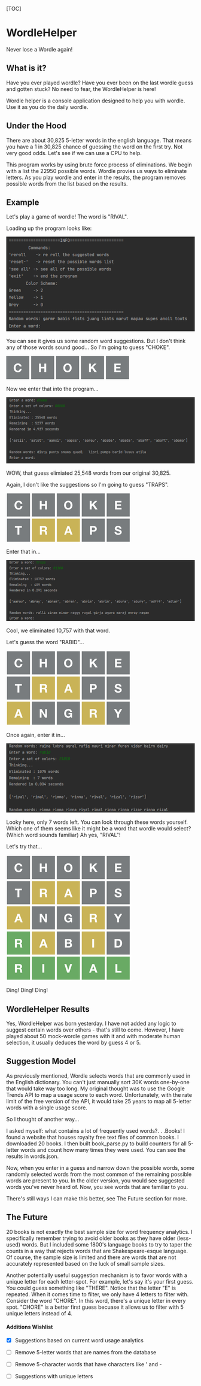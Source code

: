 [TOC]


# WordleHelper
Never lose a Wordle again!

## What is it?
Have you ever played wordle? Have you ever been on the last wordle guess and gotten stuck? No need to fear, the WordleHelper is here!

Wordle helper is a console application designed to help you with wordle. Use it as you do the daily wordle.

## Under the Hood
There are about 30,825 5-letter words in the english language. That means you have a 1 in 30,825 chance of guessing the word on the first try. Not very good odds. Let's see if we can use a CPU to help.

This program works by using brute force process of eliminations. We begin with a list the 22950 possible words. Wordle provies us ways to eliminate letters. As you play wordle and enter in the results, the program removes possible words from the list based on the results.

## Example
Let's play a game of wordle! The word is  "RIVAL".

Loading up the program looks like:

![Menu](https://github.com/jocon15/WordleHelper/blob/master/images/menu.png)

You can see it gives us some random word suggestions.
But I don't think any of those words sound good... So I'm going to guess "CHOKE".

![guess1](https://github.com/jocon15/WordleHelper/blob/master/images/guess1.png)

Now we enter that into the program...

![input1](https://github.com/jocon15/WordleHelper/blob/master/images/input1.png)

WOW, that guess elimiated 25,548 words from our original 30,825.

Again, I don't like the suggestions so I'm going to guess "TRAPS".

![guess2](https://github.com/jocon15/WordleHelper/blob/master/images/guess2.png)

Enter that in...

![input2](https://github.com/jocon15/WordleHelper/blob/master/images/input2.png)

Cool, we eliminated 10,757 with that word.

Let's guess the word "RABID"...

![guess3](https://github.com/jocon15/WordleHelper/blob/master/images/guess3.png)

Once again, enter it in...

![input3](https://github.com/jocon15/WordleHelper/blob/master/images/input3.png)

Looky here, only 7 words left. You can look through these words yourself. Which one of them seems like it might be a word that wordle would select? (Which word sounds familiar) Ah yes, "RIVAL"!

Let's try that...

![guess5](https://github.com/jocon15/WordleHelper/blob/master/images/guess5.png)

Ding! Ding! Ding!

## WordleHelper Results
Yes, WordleHelper was born yesterday. I have not added any logic to suggest certain words over others - that's still to come. However, I have played about 50 mock-wordle games with it and with moderate human selection, it usually deduces the word by guess 4 or 5.

## Suggestion Model
As previously mentioned, Wordle selects words that are commonly used in the English dictionary. You can't just manually sort 30K words one-by-one that would take way too long. My original thought was to use the Google Trends API to map a usage score to each word. Unfortunately, with the rate limit of the free version of the API, it would take 25 years to map all 5-letter words with a single usage score.

So I thought of another way...

I asked myself: what contains a lot of frequently used words?. . .Books! I found a website that houses royalty free text files of common books. I downloaded 20 books. I then built book_parse.py to build counters for all 5-letter words and count how many times they were used. You can see the results in words.json.

Now, when you enter in a guess and narrow down the possible words, some randomly selected words from the most common of the remaining possible words are present to you. In the older version, you would see suggested words you've never heard of. Now, you see words that are familiar to you.

There's still ways I can make this better, see The Future section for more.

## The Future

20 books is not exactly the best sample size for word frequency analytics. I specifically remember trying to avoid older books as they have older (less-used) words. But I included some 1800's language books to try to taper the counts in a way that rejects words that are Shakespeare-esque language. Of course, the sample size is limited and there are words that are not accurately represented based on the luck of small sample sizes.

Another potentially useful suggestion mechanism is to favor words with a unique letter for each letter-spot. For example, let's say it's your first guess. You could guess something like "THERE". Notice that the letter "E" is repeated. When it comes time to filter, we only have 4 letters to filter with. Consider the word "CHORE". In this word, there's a unique letter in every spot. "CHORE" is a better first guess becuase it allows us to filter with 5 unique letters instead of 4.

#### Additions Wishlist
- [x] Suggestions based on current word usage analytics
- [ ] Remove 5-letter words that are names from the database
- [ ] Remove 5-character words that have characters like ' and  -
- [ ] Suggestions with unique letters


